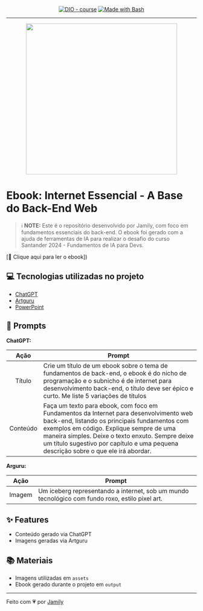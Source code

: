 

<p align="center">
    <a href="https://dio.me/"><img src="https://img.shields.io/badge/DIO-Course-28DA77?logo=youtube" alt="DIO - course"></a>
    <a href="https://www.gnu.org/software/bash/" title="Go to Bash homepage"><img src="https://img.shields.io/badge/Prompt-Project-blue?logo=gnu-bash&amp;logoColor=white" alt="Made with Bash"></a>
</p>

---

<p align="center">
    <img src="./assets/cover.png" width="400" />
</p>

# Ebook: Internet Essencial - A Base do Back-End Web

> ℹ️ **NOTE:** Este é o repositório desenvolvido por Jamily, com foco em fundamentos essenciais do back-end. O ebook foi gerado com a ajuda de ferramentas de IA para realizar o desafio do curso Santander 2024 - Fundamentos de IA para Devs.

[📕 Clique aqui para ler o ebook])

## 💻 Tecnologias utilizadas no projeto
    
- [ChatGPT](https://chat.openai.com)
- [Artguru](https://www.artguru.ai/)
- [PowerPoint](https://www.microsoft.com/en/microsoft-365/powerpoint)

## 🧠 Prompts

**ChatGPT:**

|   Ação   | Prompt                                                                                                                                                                                                                                                                                                      |
| :------: | ------------------------------------------------------------------------------------------------------------------------------------------------------------------------------------------------------------------------------------------------------------------------------------------------------------ |
|  Título  | Crie um título de um ebook sobre o tema de fundamentos de back-end, o ebook é do nicho de programação e o subnicho é de internet para desenvolvimento back-end, o título deve ser épico e curto. Me liste 5 variações de títulos                                                                           |
| Conteúdo | Faça um texto para ebook, com foco em Fundamentos da Internet para desenvolvimento web back-end, listando os principais fundamentos com exemplos em código. Explique sempre de uma maneira simples. Deixe o texto enxuto. Sempre deixe um título sugestivo por capítulo e uma pequena descrição sobre o que ele irá abordar. |

**Arguru:**

|  Ação  | Prompt                                                                                                        |
| :----: | ------------------------------------------------------------------------------------------------------------- |
| Imagem | Um iceberg representando a internet, sob um mundo tecnológico com fundo roxo, estilo pixel art.               |

## ✨ Features

- Conteúdo gerado via ChatGPT
- Imagens geradas via Artguru

## 📚 Materiais

- Imagens utilizadas em `assets`
- Ebook gerado durante o projeto em `output`

---

Feito com :heartpulse: por [Jamily](https://github.com/JamilyB)
